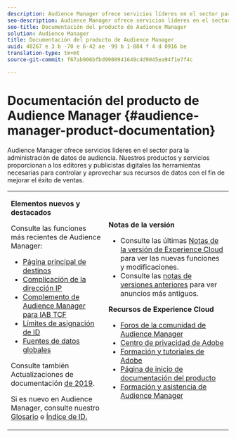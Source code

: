 ```yaml
---
description: Audience Manager ofrece servicios líderes en el sector para la administración de datos de audiencia. Nuestros productos y servicios proporcionan a los editores y publicistas digitales las herramientas necesarias para controlar y aprovechar sus recursos de datos con el fin de mejorar el éxito de ventas.
seo-description: Audience Manager ofrece servicios líderes en el sector para la administración de datos de audiencia. Nuestros productos y servicios proporcionan a los editores y publicistas digitales las herramientas necesarias para controlar y aprovechar sus recursos de datos con el fin de mejorar el éxito de ventas.
seo-title: Documentación del producto de Audience Manager
solution: Audience Manager
title: Documentación del producto de Audience Manager
uuid: 48267 e 3 b -70 e 6-42 ae -99 b 1-884 f 4 d 0916 be
translation-type: tm+mt
source-git-commit: f67ab906bfbd9900941649c4d9045ea94f1e7f4c

---
```



# Documentación del producto de Audience Manager {#audience-manager-product-documentation}

Audience Manager ofrece servicios líderes en el sector para la administración de datos de audiencia. Nuestros productos y servicios proporcionan a los editores y publicistas digitales las herramientas necesarias para controlar y aprovechar sus recursos de datos con el fin de mejorar el éxito de ventas.

<table id="table_5E612F746A704FE095B809A013EE977F" class="simpletable"> 
 <tbody> 
  <tr> 
   <td colname="col1"> <p> <b>Elementos nuevos y destacados</b> </p> <p>Consulte las funciones más recientes de Audience Manager:</p> <p> 
     <ul id="ul_47C012F6AB3E4B73BA357027F4D15369">
     <li><a href="features/destinations/destinations-home.md">Página principal de destinos</a> </li>
     <li><a href="features/administration/ip-obfuscation.md">Complicación de la dirección IP</a> </li>
     <li><a href="overview/aam-gdpr/aam-iab-plugin.md">Complemento de Audience Manager para IAB TCF</a> </li>
     <li><a href="features/administration/usage-limits.md#id-mapping-limits">Límites de asignación de ID</a> </li>
     <li><a href="features/global-data-sources.md">Fuentes de datos globales</a> </li> 
     </ul> </p> <p>Consulte también Actualizaciones de documentación <a href="docs-updates/docs-2019.md"> de 2019</a>. </p> 
     <p>Si es nuevo en Audience Manager, consulte nuestro <a href="reference/aam-glossary.md"> Glosario</a> e <a href= "reference/ids-in-aam.md">Índice de ID.</a></p></td>
   <td colname="col2"> <p> <b>Notas de la versión</b> </p> <p> 
     <ul id="ul_713F3E9DF0F84FE5981AC63D05948864"> 
      <li id="li_09C1CD15823E4AD7856CE40BE848E03F">Consulte las últimas <a href="https://marketing.adobe.com/resources/help/en_US/whatsnew/" format="https" scope="external">Notas de la versión de Experience Cloud</a> para ver las nuevas funciones y modificaciones. </li> 
      <li id="li_EA594E939ED14D7780178DEA8E1AED64">Consulte las <a href="https://marketing.adobe.com/resources/help/en_US/whatsnew/?f=c_legacy_releases.html" format="https" scope="external">notas de versiones anteriores</a> para ver anuncios más antiguos. </li> 
     </ul> </p> <p> <b>Recursos de Experience Cloud</b> </p> <p> 
     <ul id="ul_E30EC96BDC624B5591F0470D430B7F41"> 
      <li id="li_F3A5CCFAE0F247CEB41A03CA8E03106B"><a href="https://forums.adobe.com/community/experience-cloud/analytics-cloud/audience-manager" format="https" scope="external"> Foros de la comunidad de Audience Manager</a> </li> 
      <li id="li_1737D63307024F26B1F967621613A5AC"><a href="https://www.adobe.com/privacy.html" format="http" scope="external"> Centro de privacidad de Adobe</a> </li> 
      <li id="li_1938F7044F544481A6CC0F45CC22B80A"> <a href="https://helpx.adobe.com/learning.html?promoid=KAUDK" scope="external" format="http"> Formación y tutoriales de Adobe</a> </li> 
      <li id="li_C71459E0D1464C05B8B9387C43541F17"> <a href="https://marketing.adobe.com/resources/help/en_US/home/index.html" scope="external" format="https"> Página de inicio de documentación del producto</a> </li> 
      <li id="li_0DB1997FEB87484EBC07E03FD40AA39F"><a href="https://helpx.adobe.com/support/audience-manager.html" format="https" scope="external">Formación y asistencia de Audience Manager</a> </li> 
     </ul> </p> </td> 
  </tr> 
 </tbody> 
</table>


<!--

| | |
|-|-|
|**New and Featured Items** <br>&nbsp; Hover over each title to read a brief description. <br>&nbsp; <ul><li>Instant Cross-Device Suppression</li><li>Audience Optimization for Publishers</li><li>Import DFP Data Files Into Audience Manager</li><li>General Data Protection Regulation (GDPR)</li><li>TLS 1.0 Deprecation</li> <li>DCS API Methods</li></ul> <br>&nbsp;See also, 2019 Documentation Updates.|**Release Notes** <ul><li>See the latest Experience Cloud Release Notes for new features and fixes.</li> <li>See the  previous release notes for older announcements. </li> <br>&nbsp;**Experience Cloud Resources** <ul><li>Audience Manager Community Forums</li> <li>Adobe Privacy Center</li> <li>Adobe Training and Tutorials</li> <li>Product Documentation Home </li> <li>Audience Manager Learn & Support</li></ul>|

-->
